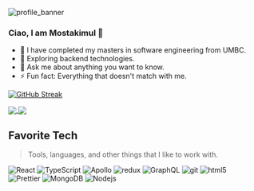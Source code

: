 ![profile_banner](https://github.com/Mostakimul/Mostakimul/assets/58774850/ab0742c3-f7f8-4f82-b088-174d3042a47f)


### Ciao, I am Mostakimul 👋


- 🔭 I have completed my masters in software engineering from UMBC.
- 🌱 Exploring backend technologies.
- 💬 Ask me about anything you want to know.
- ⚡ Fun fact: Everything that doesn't match with me.

[![GitHub Streak](https://streak-stats.demolab.com?user=Mostakimul&theme=radical)](https://git.io/streak-stats)

<a href="https://github.com/Mostakimul/github-readme-stats">
  <img align="center" src="https://github-readme-stats.vercel.app/api?username=Mostakimul&theme=synthwave&show_icons=true" />
</a>
<a href="https://github.com/Mostakimul/github-readme-stats">
  <img align="center" src="https://github-readme-stats.vercel.app/api/top-langs/?username=Mostakimul&langs_count=8&theme=radical&layout=compact" />
</a>

<h2 align="left" id="macropower-tech">Favorite Tech</h2>

> Tools, languages, and other things that I like to work with.

<p>
  <img alt="React" src="https://img.shields.io/badge/-React-45b8d8?style=flat-square&logo=react&logoColor=white" />
  <img alt="TypeScript" src="https://img.shields.io/badge/-TypeScript-007ACC?style=flat-square&logo=typescript&logoColor=white" />
  <img alt="Apollo" src="https://img.shields.io/badge/-Apollo%20GraphQL-311C87?style=flat-square&logo=apollo-graphql&logoColor=white" />
  <img alt="redux" src="https://img.shields.io/badge/-Redux-764ABC?style=flat-square&logo=redux&logoColor=white" />
  <img alt="GraphQL" src="https://img.shields.io/badge/-GraphQL-E10098?style=flat-square&logo=graphql&logoColor=white" />
  <img alt="git" src="https://img.shields.io/badge/-Git-F05032?style=flat-square&logo=git&logoColor=white" />
  <img alt="html5" src="https://img.shields.io/badge/-HTML5-E34F26?style=flat-square&logo=html5&logoColor=white" />
  <img alt="Prettier" src="https://img.shields.io/badge/-Prettier-F7B93E?style=flat-square&logo=prettier&logoColor=white" />
  <img alt="MongoDB" src="https://img.shields.io/badge/-MongoDB-13aa52?style=flat-square&logo=mongodb&logoColor=white" />
  <img alt="Nodejs" src="https://img.shields.io/badge/-Nodejs-43853d?style=flat-square&logo=Node.js&logoColor=white" />
</p>


<!-- [![willianrod's wakatime stats](https://github-readme-stats.vercel.app/api/wakatime?username=willianrod)](https://github.com/Mostakimul/sass2-trillo) -->
<!-- [![Readme Card](https://github-readme-stats.vercel.app/api/pin/?username=Mostakimul&repo=sass2-trillo)](https://github.com/Mostakimul/sass2-trillo) -->
<!-- -- 📫 How to reach me: ...
- 😄 Pronouns: ...  -->
<!-- 
![Mostakimul's GitHub stats](https://github-readme-stats.vercel.app/api?username=Mostakimul&theme=radical&show_icons=true)

[![Top Langs](https://github-readme-stats.vercel.app/api/top-langs/?username=Mostakimul&langs_count=8&theme=radical&layout=compact)](https://github.com/Mostakimul/github-readme-stats) -->
